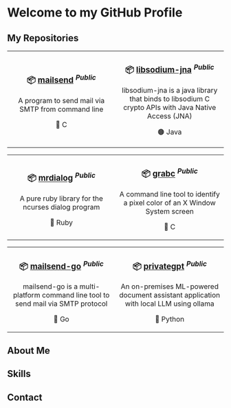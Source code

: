 # Welcome to my GitHub Profile

## My Repositories

<!-- First row of repositories -->
<table>
  <tr>
    <td align="center" width="50%">
      <h3>
        📦 <a href="https://github.com/yourusername/mailsend">mailsend</a>
        <sup><em>Public</em></sup>
      </h3>
      <p>A program to send mail via SMTP from command line</p>
      <p>🔵 C</p>
    </td>
    <td align="center" width="50%">
      <h3>
        📦 <a href="https://github.com/yourusername/libsodium-jna">libsodium-jna</a>
        <sup><em>Public</em></sup>
      </h3>
      <p>libsodium-jna is a java library that binds to libsodium C crypto APIs with Java Native Access (JNA)</p>
      <p>🟤 Java</p>
    </td>
  </tr>
</table>

<!-- Second row of repositories -->
<table>
  <tr>
    <td align="center" width="50%">
      <h3>
        📦 <a href="https://github.com/yourusername/mrdialog">mrdialog</a>
        <sup><em>Public</em></sup>
      </h3>
      <p>A pure ruby library for the ncurses dialog program</p>
      <p>🔴 Ruby</p>
    </td>
    <td align="center" width="50%">
      <h3>
        📦 <a href="https://github.com/yourusername/grabc">grabc</a>
        <sup><em>Public</em></sup>
      </h3>
      <p>A command line tool to identify a pixel color of an X Window System screen</p>
      <p>🔵 C</p>
    </td>
  </tr>
</table>

<!-- Third row of repositories -->
<table>
  <tr>
    <td align="center" width="50%">
      <h3>
        📦 <a href="https://github.com/yourusername/mailsend-go">mailsend-go</a>
        <sup><em>Public</em></sup>
      </h3>
      <p>mailsend-go is a multi-platform command line tool to send mail via SMTP protocol</p>
      <p>🔵 Go</p>
    </td>
    <td align="center" width="50%">
      <h3>
        📦 <a href="https://github.com/yourusername/privategpt">privategpt</a>
        <sup><em>Public</em></sup>
      </h3>
      <p>An on-premises ML-powered document assistant application with local LLM using ollama</p>
      <p>🔵 Python</p>
    </td>
  </tr>
</table>

## About Me

<!-- Add your bio information here -->

## Skills

<!-- List your technical skills here -->

## Contact

<!-- Add your contact information here -->
